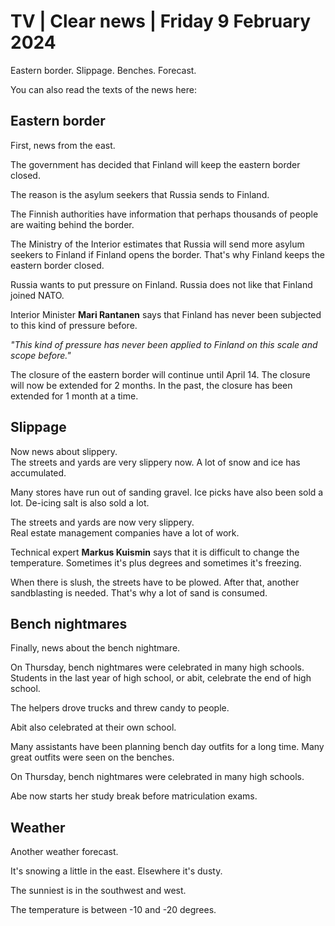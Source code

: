 # TV \| Clear news \| Friday 9 February 2024

Eastern border. Slippage. Benches. Forecast.

You can also read the texts of the news here:

## Eastern border

First, news from the east.

The government has decided that Finland will keep the eastern border closed.

The reason is the asylum seekers that Russia sends to Finland.

The Finnish authorities have information that perhaps thousands of people are waiting behind the border.

The Ministry of the Interior estimates that Russia will send more asylum seekers to Finland if Finland opens the border. That's why Finland keeps the eastern border closed.

Russia wants to put pressure on Finland. Russia does not like that Finland joined NATO.

Interior Minister **Mari Rantanen** says that Finland has never been subjected to this kind of pressure before.

*"This kind of pressure has never been applied to Finland on this scale and scope before."*

The closure of the eastern border will continue until April 14. The closure will now be extended for 2 months. In the past, the closure has been extended for 1 month at a time.

## Slippage

Now news about slippery.\
The streets and yards are very slippery now. A lot of snow and ice has accumulated.

Many stores have run out of sanding gravel. Ice picks have also been sold a lot. De-icing salt is also sold a lot.

The streets and yards are now very slippery.\
Real estate management companies have a lot of work.

Technical expert **Markus Kuismin** says that it is difficult to change the temperature. Sometimes it's plus degrees and sometimes it's freezing.

When there is slush, the streets have to be plowed. After that, another sandblasting is needed. That's why a lot of sand is consumed.

## Bench nightmares

Finally, news about the bench nightmare.

On Thursday, bench nightmares were celebrated in many high schools. Students in the last year of high school, or abit, celebrate the end of high school.

The helpers drove trucks and threw candy to people.

Abit also celebrated at their own school.

Many assistants have been planning bench day outfits for a long time. Many great outfits were seen on the benches.

On Thursday, bench nightmares were celebrated in many high schools.

Abe now starts her study break before matriculation exams.

## Weather

Another weather forecast.

It's snowing a little in the east. Elsewhere it's dusty.

The sunniest is in the southwest and west.

The temperature is between -10 and -20 degrees.
